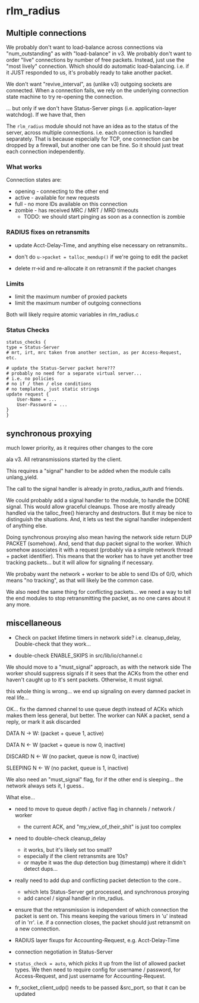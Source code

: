 # rlm_radius

## Multiple connections

We probably don't want to load-balance across connections via
"num_outstanding" as with "load-balance" in v3.  We probably don't
want to order "live" connections by number of free packets.  Instead,
just use the "most lively" connection.  Which should do automatic
load-balancing.  i.e. if it JUST responded to us, it's probably ready
to take another packet.

We don't want "revive_interval", as (unlike v3) outgoing sockets are
connected.  When a connection fails, we rely on the underlying
connection state machine to try re-opening the connection.

... but only if we don't have Status-Server pings
(i.e. application-layer watchdog).  If we have that, then


The `rlm_radius` module should not have an idea as to the status of
the server, across multiple connections.  i.e. each connection is
handled separately.  That is because especially for TCP, one
connection can be dropped by a firewall, but another one can be fine.
So it should just treat each connection independently.

### What works

Connection states are:

* opening - connecting to the other end
* active - available for new requests
* full - no more IDs available on this connection
* zombie - has received MRC / MRT / MRD timeouts
  * TODO: we should start pinging as soon as a connection is zombie

### RADIUS fixes on retransmits

* update Acct-Delay-Time, and anything else necessary on retransmits..

* don't do `u->packet = talloc_memdup()` if we're going to edit the packet

* delete rr->id and re-allocate it on retransmit if the packet changes

### Limits

* limit the maximum number of proxied packets
* limit the maximum number of outgoing connections

Both will likely require atomic variables in rlm_radius.c

### Status Checks
    
    status_checks {
	type = Status-Server 
	# mrt, irt, mrc taken from another section, as per Access-Request, etc.
	
	# update the Status-Server packet here???
	# probably no need for a separate virtual server...
	# i.e. no policies
	# no if / then / else conditions
	# no templates, just static strings
	update request {
		User-Name = ...
		User-Password = ...
	}
    }


## synchronous proxying

much lower priority, as it requires other changes to the core

ala v3.  All retransmissions started by the client.

This requires a "signal" handler to be added when the module calls
unlang_yield.

The call to the signal handler is already in proto_radius_auth and
friends.

We could probably add a signal handler to the module, to handle the
DONE signal.  This would allow graceful cleanups.  Those are mostly
already handled via the talloc_free() hierarchy and destructors. But
it may be nice to distinguish the situations.  And, it lets us test
the signal handler independent of anything else.

Doing synchronous proxying also mean having the network side return
DUP PACKET (somehow).  And, send that dup packet signal to the worker.
Which somehow associates it with a request (probably via a simple
network thread + packet identifier).  This means that the worker has
to have yet another tree tracking packets... but it will allow for
signaling if necessary.

We probaby want the network + worker to be able to send IDs of 0/0,
which means "no tracking", as that will likely be the common case.

We also need the same thing for conflicting packets... we need a way
to tell the end modules to stop retransmitting the packet, as no one
cares about it any more.

## miscellaneous

* Check on packet lifetime timers in network side?
i.e. cleanup_delay, Double-check that they work...

* double-check ENABLE_SKIPS in src/lib/io/channel.c

We should move to a "must_signal" approach, as with the network side
The worker should suppress signals if it sees that the ACKs from the
other end haven't caught up to it's sent packets.  Otherwise, it must
signal.

this whole thing is wrong... we end up signaling on every damned packet in real life...

OK... fix the damned channel to use queue depth instead of ACKs
which makes them less general, but better.  The worker can NAK a packet, send a reply, or mark it ask discarded

DATA		N -> W: (packet + queue 1, active)

DATA		N <- W (packet + queue is now 0, inactive)

DISCARD		N <- W (no packet, queue is now 0, inactive)

SLEEPING	N <- W (no packet, queue is 1, inactive)

We also need an "must_signal" flag, for if the other end is
sleeping... the network always sets it, I guess..

What else...

* need to move to queue depth / active flag in channels / network / worker
  * the current ACK, and "my_view_of_their_shit" is just too complex

* need to double-check cleanup_delay
  * it works, but it's likely set too small?
  * especially if the client retransmits are 10s?
  * or maybe it was the dup detection bug (timestamp) where it didn't detect dups...

* really need to add dup and conflicting packet detection to the core..
  * which lets Status-Server get processed, and synchronous proxying
  * add cancel / signal handler in rlm_radius.

* ensure that the retransmission is independent of which connection
the packet is sent on.  This means keeping the various timers in 'u'
instead of in 'rr'.  i.e. if a connection closes, the packet should
just retransmit on a new connection.

* RADIUS layer fixups for Accounting-Request, e.g. Acct-Delay-Time

* connection negotiation in Status-Server

* `status_check = auto`, which picks it up from the list of allowed
packet types.  We then need to require config for username / password,
for Access-Request, and just username for Accounting-Request.

* fr_socket_client_udp() needs to be passed &src_port, so that it can be updated

